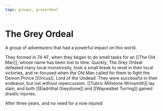 ```yaml
---
tags: groups, greyordeal
---
```

# The Grey Ordeal

A group of adventurers that had a powerful impact on this world.

They formed in 74 AF, when they began to do small tasks for an [[The Old Man]], whose name has been lost to time. Quickly, The Grey Ordeal defeated many local monstrosity, took a small break to revel in their local victories, and re-focused when the Old Man called for them to fight the Demon Prince [[Orcus]], Lord of the Undead. They were successful in their endeavor, but not without repercussion. [[Tubric Millstone Wrinsmith]] lay slain, and both [[Eladrithal Greystone]] and [[Waywalket Turring]] gained drastic injuries.

After three years, and no need for a now injured 